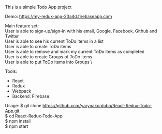 This is a simple Todo App project 

Demo: https://my-redux-app-23a4d.firebaseapp.com

Main feature set: \
User is able to sign-up/sign-in with his email, Google, Facebook, Github and Twitter \
User is able to see his current ToDo items in a list \
User is able to create ToDo items \
User is able to remove and mark my current ToDo items as completed \
User is able to create Groups of ToDo items \
User is able to put ToDo items into Groups \

Tools:
- React
- Redux
- Webpack
- Backend: Firebase

Usage:
$ git clone https://github.com/yarynakorduba/React-Redux-Todo-App.git \
$ cd React-Redux-Todo-App \
$ npm install \
$ npm start
